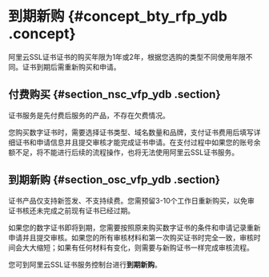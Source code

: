 # 到期新购 {#concept_bty_rfp_ydb .concept}

阿里云SSL证书证书的购买年限为1年或2年，根据您选购的类型不同使用年限不同。证书到期后需重新购买和申请。

## 付费购买 {#section_nsc_vfp_ydb .section}

证书服务是先付费后服务的产品，不存在欠费情况。

您购买数字证书时，需要选择证书类型、域名数量和品牌，支付证书费用后填写详细证书和申请信息并且提交审核才能完成证书申请。在支付过程中如果您的账号余额不足，将不能进行后续的流程操作，也将无法使用阿里云SSL证书服务。

## 到期新购 {#section_osc_vfp_ydb .section}

证书产品仅支持新签发、不支持续费。您需预留3-10个工作日重新购买，以免审证书核还未完成之前现有证书已经过期。

如果您的数字证书即将到期，您需要按照原来购买数字证书的条件和申请记录重新申请并且提交审核。如果您的所有审核材料和第一次购买证书时完全一致，审核时间会大大缩短；如果有任何材料有变化，则需要与新购证书一样完成审核流程。

您可到阿里云SSL证书服务控制台进行**到期新购**。

